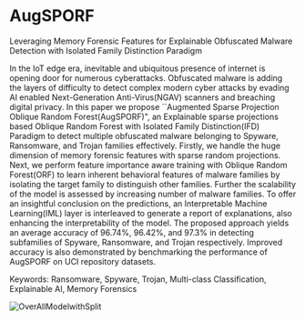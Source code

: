 # AugSPORF
Leveraging Memory Forensic Features for Explainable Obfuscated  Malware Detection with Isolated Family Distinction Paradigm

In the IoT edge era, inevitable and ubiquitous presence of internet is opening door for numerous cyberattacks. Obfuscated malware is adding the layers of difficulty to detect complex modern cyber attacks by evading AI enabled Next-Generation Anti-Virus(NGAV) scanners and breaching digital privacy. In this paper we propose ``Augmented Sparse Projection Oblique Random Forest(AugSPORF)", an Explainable sparse projections based Oblique Random Forest with Isolated Family Distinction(IFD) Paradigm to detect multiple obfuscated malware belonging to Spyware, Ransomware, and Trojan families effectively. Firstly, we handle the huge dimension of memory forensic features with sparse random projections. Next, we perform feature importance aware training with Oblique Random Forest(ORF) to learn inherent behavioral features of malware families by isolating the target family to distinguish other families.	Further the scalability of the model is assessed by increasing number of malware families. To offer an insightful conclusion on the predictions, an Interpretable Machine Learning(IML) layer is interleaved to generate a report of explanations, also enhancing the interpretability of the model. The proposed approach yields an average accuracy of 96.74%, 96.42%, and 97.3% in detecting subfamilies of Spyware, Ransomware, and Trojan respectively. Improved accuracy is also demonstrated by benchmarking the performance of AugSPORF on UCI repository datasets.

Keywords: Ransomware, Spyware, Trojan, Multi-class Classification, Explainable AI, Memory Forensics

![OverAllModelwithSplit](https://github.com/user-attachments/assets/ebf720f9-40fe-4678-be1a-e78d25a2bf71)

